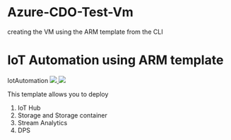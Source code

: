 # Azure-CDO-Test-Vm
creating the VM using the ARM template from the CLI



# IoT Automation using ARM template
IotAutomation
<a href="https://portal.azure.com/#create/Microsoft.Template/uri/https%3A%2F%2Fraw.githubusercontent.com%2Fkingkashyap%2FAzure-CDO-Test-Vm%2Fmaster%2Fframedtemplate.json" target="_blank">
    <img src="http://azuredeploy.net/deploybutton.png"/>
</a>
<a href="http://armviz.io/#/?load=https%3A%2F%2Fraw.githubusercontent.com%2FElakkiya915%2FTestAutomation%2Fmaster%2Ftesttemplate.json" target="_blank">
    <img src="http://armviz.io/visualizebutton.png"/>
</a>

This template allows you to deploy 

1) IoT Hub
2) Storage and Storage container
3) Stream Analytics 
4) DPS

